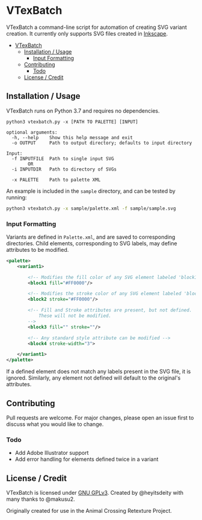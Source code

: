 # VTexBatch

VTexBatch a command-line script for automation of creating SVG variant creation. It currently only supports SVG files created in [Inkscape](https://gitlab.com/inkscape/inkscape).

- [VTexBatch](#vtexbatch)
  - [Installation / Usage](#installation--usage)
    - [Input Formatting](#input-formatting)
  - [Contributing](#contributing)
    - [Todo](#todo)
  - [License / Credit](#license--credit)

## Installation / Usage

VTexBatch runs on Python 3.7 and requires no dependencies.

```
python3 vtexbatch.py -x [PATH TO PALETTE] [INPUT]

optional arguments:
  -h, --help    Show this help message and exit
  -o OUTPUT     Path to output directory; defaults to input directory

Input:
  -f INPUTFILE  Path to single input SVG
        OR
  -i INPUTDIR   Path to directory of SVGs

  -x PALETTE    Path to palette XML
```

An example is included in the `sample` directory, and can be tested by running:

```bash
python3 vtexbatch.py -x sample/palette.xml -f sample/sample.svg
```

### Input Formatting

Variants are defined in `Palette.xml`, and are saved to corresponding directories. Child elements, corresponding to SVG labels, may define attributes to be modified.

```xml
<palette>
    <variant1>

        <!-- Modifies the fill color of any SVG element labeled 'block1' -->
        <block1 fill="#FF0000"/>

        <!-- Modifies the stroke color of any SVG element labeled 'block2' -->
        <block2 stroke="#FF0000"/>

        <!-- Fill and Stroke attributes are present, but not defined.
            These will not be modified.
        -->
        <block3 fill="" stroke=""/>

        <!-- Any standard style attribute can be modified -->
        <block4 stroke-width="3">

    </variant1>
</palette>
```

If a defined element does not match any labels present in the SVG file, it is ignored. Similarly, any element not defined will default to the original's attributes.

## Contributing

Pull requests are welcome. For major changes, please open an issue first to discuss what you would like to change.

### Todo

* Add Adobe Illustrator support
* Add error handling for elements defined twice in a variant

## License / Credit

VTexBatch is licensed under [GNU GPLv3](https://www.gnu.org/licenses/gpl-3.0.en.html). Created by @heyitsdeity with many thanks to @makusu2.

Originally created for use in the Animal Crossing Retexture Project.

